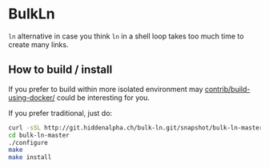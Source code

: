
BulkLn
================

`ln` alternative in case you think `ln` in a shell loop takes too much time to
create many links.


## How to build / install

If you prefer to build within more isolated environment may
[contrib/build-using-docker/](contrib/build-using-docker/README.md)
could be interesting for you.

If you prefer traditional, just do:

```sh
curl -sSL http://git.hiddenalpha.ch/bulk-ln.git/snapshot/bulk-ln-master.tar.gz | tar xz
cd bulk-ln-master
./configure
make
make install
```

